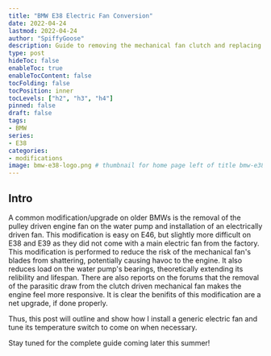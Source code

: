 ```yaml
---
title: "BMW E38 Electric Fan Conversion"
date: 2022-04-24
lastmod: 2022-04-24
author: "SpiffyGoose"
description: Guide to removing the mechanical fan clutch and replacing with an electric unit.
type: post
hideToc: false
enableToc: true
enableTocContent: false
tocFolding: false
tocPosition: inner
tocLevels: ["h2", "h3", "h4"]
pinned: false
draft: false
tags:
- BMW
series:
- E38
categories:
- modifications
image: bmw-e38-logo.png # thumbnail for home page left of title bmw-e38-logo.png or bmw-e46-logo.png
---
```


## Intro

A common modification/upgrade on older BMWs is the removal of the pulley driven engine fan on the water pump and installation of an electrically driven fan. This modification is easy on E46, but slightly more difficult on E38 and E39 as they did not come with a main electric fan from the factory. This modification is performed to reduce the risk of the mechanical fan's blades from shattering, potentially causing havoc to the engine. It also reduces load on the water pump's bearings, theoretically extending its relibility and lifespan. There are also reports on the forums that the removal of the parasitic draw from the clutch driven mechanical fan makes the engine feel more responsive. It is clear the benifits of this modification are a net upgrade, if done properly. 

Thus, this post will outline and show how I install a generic electric fan and tune its temperature switch to come on when necessary. 

Stay tuned for the complete guide coming later this summer!

